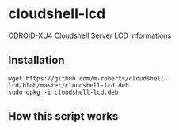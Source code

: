 # cloudshell-lcd
ODROID-XU4 Cloudshell Server LCD Informations

## Installation
```
wget https://github.com/m-roberts/cloudshell-lcd/blob/master/cloudshell-lcd.deb
sudo dpkg -i cloudshell-lcd.deb
```

## How this script works
